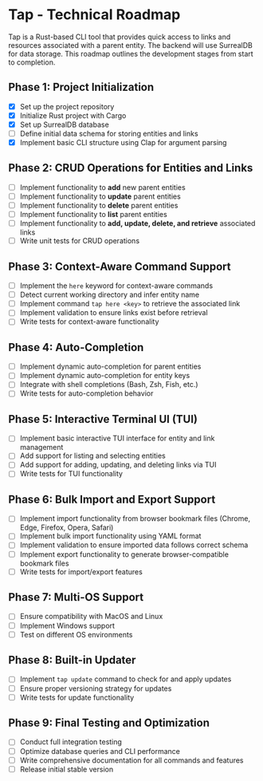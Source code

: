 # Tap - Technical Roadmap

Tap is a Rust-based CLI tool that provides quick access to links and resources associated with a parent entity. The backend will use SurrealDB for data storage. This roadmap outlines the development stages from start to completion.

## Phase 1: Project Initialization

- [x] Set up the project repository
- [x] Initialize Rust project with Cargo
- [x] Set up SurrealDB database
- [ ] Define initial data schema for storing entities and links
- [x] Implement basic CLI structure using Clap for argument parsing

## Phase 2: CRUD Operations for Entities and Links

- [ ] Implement functionality to **add** new parent entities
- [ ] Implement functionality to **update** parent entities
- [ ] Implement functionality to **delete** parent entities
- [ ] Implement functionality to **list** parent entities
- [ ] Implement functionality to **add, update, delete, and retrieve** associated links
- [ ] Write unit tests for CRUD operations

## Phase 3: Context-Aware Command Support

- [ ] Implement the `here` keyword for context-aware commands
- [ ] Detect current working directory and infer entity name
- [ ] Implement command `tap here <key>` to retrieve the associated link
- [ ] Implement validation to ensure links exist before retrieval
- [ ] Write tests for context-aware functionality

## Phase 4: Auto-Completion

- [ ] Implement dynamic auto-completion for parent entities
- [ ] Implement dynamic auto-completion for entity keys
- [ ] Integrate with shell completions (Bash, Zsh, Fish, etc.)
- [ ] Write tests for auto-completion behavior

## Phase 5: Interactive Terminal UI (TUI)

- [ ] Implement basic interactive TUI interface for entity and link management
- [ ] Add support for listing and selecting entities
- [ ] Add support for adding, updating, and deleting links via TUI
- [ ] Write tests for TUI functionality

## Phase 6: Bulk Import and Export Support

- [ ] Implement import functionality from browser bookmark files (Chrome, Edge, Firefox, Opera, Safari)
- [ ] Implement bulk import functionality using YAML format
- [ ] Implement validation to ensure imported data follows correct schema
- [ ] Implement export functionality to generate browser-compatible bookmark files
- [ ] Write tests for import/export features

## Phase 7: Multi-OS Support

- [ ] Ensure compatibility with MacOS and Linux
- [ ] Implement Windows support
- [ ] Test on different OS environments

## Phase 8: Built-in Updater

- [ ] Implement `tap update` command to check for and apply updates
- [ ] Ensure proper versioning strategy for updates
- [ ] Write tests for update functionality

## Phase 9: Final Testing and Optimization

- [ ] Conduct full integration testing
- [ ] Optimize database queries and CLI performance
- [ ] Write comprehensive documentation for all commands and features
- [ ] Release initial stable version
